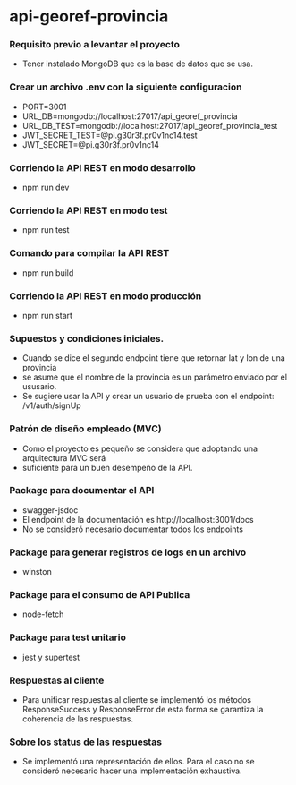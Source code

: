 # api-georef-provincia

### Requisito previo a levantar el proyecto
* Tener instalado MongoDB que es la base de datos que se usa.

### Crear un archivo .env con la siguiente configuracion
* PORT=3001
* URL_DB=mongodb://localhost:27017/api_georef_provincia
* URL_DB_TEST=mongodb://localhost:27017/api_georef_provincia_test
* JWT_SECRET_TEST=@pi.g30r3f.pr0v1nc14.test
* JWT_SECRET=@pi.g30r3f.pr0v1nc14

### Corriendo la API REST en modo desarrollo
* npm run dev
### Corriendo la API REST en modo test
* npm run test
### Comando para compilar la API REST
* npm run build
### Corriendo la API REST en modo producción
* npm run start

### Supuestos y condiciones iniciales.
* Cuando se dice el segundo endpoint tiene que retornar lat y lon de una provincia
* se asume que el nombre de la provincia es un parámetro enviado por el ususario.
* Se sugiere usar la API y crear un usuario de prueba con el endpoint: /v1/auth/signUp

### Patrón de diseño empleado (MVC)
* Como el proyecto es pequeño se considera que adoptando una arquitectura MVC será 
* suficiente para un buen desempeño de la API.

### Package para documentar el API
* swagger-jsdoc
* El endpoint de la documentación es http://localhost:3001/docs
* No se consideró necesario documentar todos los endpoints

### Package para generar registros de logs en un archivo
* winston

### Package para el consumo de API Publica
* node-fetch

### Package para test unitario
* jest y supertest

### Respuestas al cliente
* Para unificar respuestas al cliente se implementó los métodos ResponseSuccess y ResponseError de esta forma se garantiza la coherencia de las respuestas.

### Sobre los status de las respuestas
* Se implementó una representación de ellos. Para el caso no se consideró necesario hacer una implementación exhaustiva.
